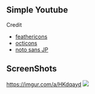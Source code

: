 ## Simple Youtube

Credit
- [feathericons](https://feathericons.com)
- [octicons](https://primer.style/foundations/icons)
- [noto sans JP](https://fonts.google.com/noto/specimen/Noto+Sans+JP)

## ScreenShots
https://imgur.com/a/HKdqayd
![](https://imgur.com/a/HKdqayd)
